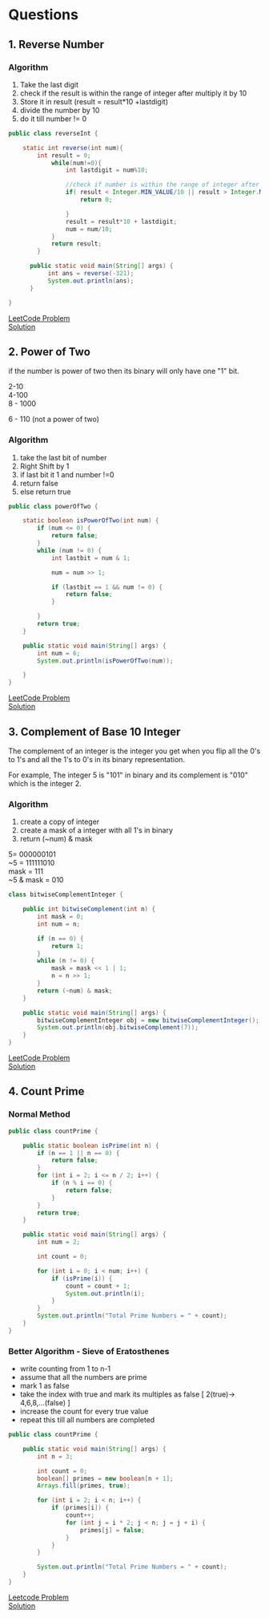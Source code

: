 # Questions

## 1. Reverse Number

### Algorithm

1. Take the last digit
2. check if the result is within the range of integer after multiply it by 10
2. Store it in result (result = result*10 +lastdigit)
3. divide the number by 10
4. do it till number != 0

```java
public class reverseInt {

    static int reverse(int num){
        int result = 0;
            while(num!=0){
                int lastdigit = num%10;

                //check if number is within the range of integer after multiplying by 10
                if( result < Integer.MIN_VALUE/10 || result > Integer.MAX_VALUE/10){
                    return 0;

                }
                result = result*10 + lastdigit;
                num = num/10;
            }
            return result;
        }

      public static void main(String[] args) {
           int ans = reverse(-321);
           System.out.println(ans);
      }

}
```

[LeetCode Problem](https://leetcode.com/problems/reverse-integer/description/) \
[Solution](./reverseInt.java)

## 2. Power of Two

if the number is power of two then its binary will only have one "1" bit.

2-10 \
4-100 \
8 - 1000

6 - 110 (not a power of two)

### Algorithm
1. take the last bit of number
1. Right Shift by 1
1. if last bit it 1 and number !=0
1. return false
1. else return true

```java
public class powerOfTwo {

    static boolean isPowerOfTwo(int num) {
        if (num <= 0) {
            return false;
        }
        while (num != 0) {
            int lastbit = num & 1;

            num = num >> 1;

            if (lastbit == 1 && num != 0) {
                return false;
            }

        }
        return true;
    }

    public static void main(String[] args) {
        int num = 6;
        System.out.println(isPowerOfTwo(num));

    }
}
```
[LeetCode Problem](https://leetcode.com/problems/power-of-two/description/) \
[Solution](./powerOfTwo.java)

## 3. Complement of Base 10 Integer

The complement of an integer is the integer you get when you flip all the 0's to 1's and all the 1's to 0's in its binary representation.

For example, The integer 5 is "101" in binary and its complement is "010" which is the integer 2.


### Algorithm

1. create a copy of integer
1. create a mask of a integer with all 1's in binary
1. return (~num) & mask

5= 000000101 \
~5 = 111111010 \
mask = 111 \
~5 & mask = 010

```java
class bitwiseComplementInteger {

    public int bitwiseComplement(int n) {
        int mask = 0;
        int num = n;

        if (n == 0) {
            return 1;
        }
        while (n != 0) {
            mask = mask << 1 | 1;
            n = n >> 1;
        }
        return (~num) & mask;
    }

    public static void main(String[] args) {
        bitwiseComplementInteger obj = new bitwiseComplementInteger();
        System.out.println(obj.bitwiseComplement(7));
    }
}
```

[LeetCode Problem](https://leetcode.com/problems/complement-of-base-10-integer/description/) \
[Solution](./bitwiseComplementInteger.java)


## 4. Count Prime

### Normal Method

```java
public class countPrime {

    public static boolean isPrime(int n) {
        if (n == 1 || n == 0) {
            return false;
        }
        for (int i = 2; i <= n / 2; i++) {
            if (n % i == 0) {
                return false;
            }
        }
        return true;
    }

    public static void main(String[] args) {
        int num = 2;

        int count = 0;

        for (int i = 0; i < num; i++) {
            if (isPrime(i)) {
                count = count + 1;
                System.out.println(i);
            }
        }
        System.out.println("Total Prime Numbers = " + count);
    }
}
```

### Better Algorithm - Sieve of Eratosthenes

- write counting from 1 to n-1
- assume that all the numbers are prime
- mark 1 as false
- take the index with true and mark its multiples as false [ 2(true)-> 4,6,8,...(false) ]
- increase the count for every true value
- repeat this till all numbers are completed

```java
public class countPrime {

    public static void main(String[] args) {
        int n = 3;

        int count = 0;
        boolean[] primes = new boolean[n + 1];
        Arrays.fill(primes, true);

        for (int i = 2; i < n; i++) {
            if (primes[i]) {
                count++;
                for (int j = i * 2; j < n; j = j + i) {
                    primes[j] = false;
                }
            }
        }

        System.out.println("Total Prime Numbers = " + count);
    }
}
```
[Leetcode Problem](https://leetcode.com/problems/count-primes/) \
[Solution](./countPrime.java)